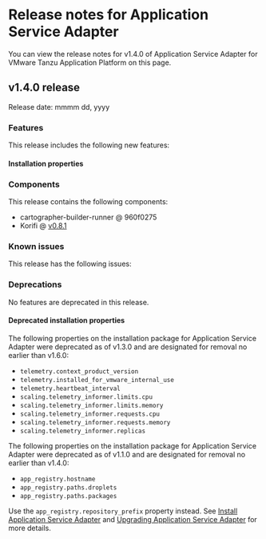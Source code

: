 # Release notes for Application Service Adapter

You can view the release notes for v1.4.0 of Application Service Adapter for VMware
Tanzu Application Platform on this page.

## <a id='1-3-0'></a> v1.4.0 release

Release date: mmmm dd, yyyy

### Features

This release includes the following new features:



#### Installation properties


### Components

This release contains the following components:

- cartographer-builder-runner @ 960f0275
- Korifi @ [v0.8.1](https://github.com/cloudfoundry/korifi/tree/v0.8.1)

### Known issues

This release has the following issues:



### Deprecations

No features are deprecated in this release.

#### Deprecated installation properties

The following properties on the installation package for Application Service
Adapter were deprecated as of v1.3.0 and are designated for removal no earlier
than v1.6.0:

- `telemetry.context_product_version`
- `telemetry.installed_for_vmware_internal_use`
- `telemetry.heartbeat_interval`
- `scaling.telemetry_informer.limits.cpu`
- `scaling.telemetry_informer.limits.memory`
- `scaling.telemetry_informer.requests.cpu`
- `scaling.telemetry_informer.requests.memory`
- `scaling.telemetry_informer.replicas`

The following properties on the installation package for Application Service
Adapter were deprecated as of v1.1.0 and are designated for removal no earlier
than v1.4.0:

- `app_registry.hostname`
- `app_registry.paths.droplets`
- `app_registry.paths.packages`

Use the `app_registry.repository_prefix` property instead. See [Install
Application Service Adapter](install.md) and [Upgrading Application Service
Adapter](upgrading.md) for more details.
